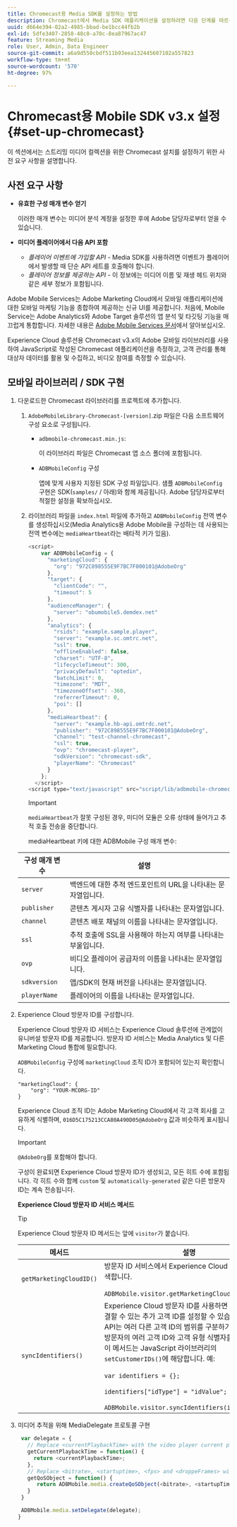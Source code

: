```yaml
---
title: Chromecast용 Media SDK를 설정하는 방법
description: Chromecast에서 Media SDK 애플리케이션을 설정하려면 다음 단계를 따르십시오.
uuid: d664e394-02a2-4985-bbad-be1bcc44fb2b
exl-id: 5dfe3407-2858-48c0-a70c-8ea87967ac47
feature: Streaming Media
role: User, Admin, Data Engineer
source-git-commit: a6a9d550cbdf511b93eea132445607102a557823
workflow-type: tm+mt
source-wordcount: '570'
ht-degree: 97%

---
```


# Chromecast용 Mobile SDK v3.x 설정 {#set-up-chromecast}

이 섹션에서는 스트리밍 미디어 컬렉션을 위한 Chromecast 설치를 설정하기 위한 사전 요구 사항을 설명합니다.

## 사전 요구 사항

* **유효한 구성 매개 변수 얻기**

  이러한 매개 변수는 미디어 분석 계정을 설정한 후에 Adobe 담당자로부터 얻을 수 있습니다.
* **미디어 플레이어에서 다음 API 포함**

   * *플레이어 이벤트에 가입할 API* - Media SDK를 사용하려면 이벤트가 플레이어에서 발생할 때 단순 API 세트를 호출해야 합니다.
   * *플레이어 정보를 제공하는 API* - 이 정보에는 미디어 이름 및 재생 헤드 위치와 같은 세부 정보가 포함됩니다.

Adobe Mobile Services는 Adobe Marketing Cloud에서 모바일 애플리케이션에 대한 모바일 마케팅 기능을 종합하여 제공하는 신규 UI를 제공합니다. 처음에, Mobile Service는 Adobe Analytics와 Adobe Target 솔루션의 앱 분석 및 타깃팅 기능을 매끄럽게 통합합니다. 자세한 내용은 [Adobe Mobile Services 문서](https://experienceleague.adobe.com/docs/mobile-services/using/home.html)에서 알아보십시오.

Experience Cloud 솔루션용 Chromecast v3.x의 Adobe 모바일 라이브러리를 사용하여 JavaScript로 작성된 Chromecast 애플리케이션을 측정하고, 고객 관리를 통해 대상자 데이터를 활용 및 수집하고, 비디오 참여를 측정할 수 있습니다.

## 모바일 라이브러리 / SDK 구현

1. 다운로드한 Chromecast 라이브러리를 프로젝트에 추가합니다.

   1. `AdobeMobileLibrary-Chromecast-[version]`.zip 파일은 다음 소프트웨어 구성 요소로 구성됩니다.

      * `adbmobile-chromecast.min.js`:

        이 라이브러리 파일은 Chromecast 앱 소스 폴더에 포함됩니다.

      * `ADBMobileConfig` 구성

        앱에 맞게 사용자 지정된 SDK 구성 파일입니다. 샘플 `ADBMobileConfig` 구현은 SDK(`samples/` / 아래)와 함께 제공됩니다. Adobe 담당자로부터 적절한 설정을 확보하십시오.

   1. 라이브러리 파일을 `index.html` 파일에 추가하고 `ADBMobileConfig` 전역 변수를 생성하십시오(Media Analytics용 Adobe Mobile을 구성하는 데 사용되는 전역 변수에는 `mediaHeartbeat`라는 배타적 키가 있음).

      ```js
      <script>
          var ADBMobileConfig = {
            "marketingCloud": {
              "org": "972C898555E9F7BC7F000101@AdobeOrg"
            },
            "target": {
              "clientCode": "",
              "timeout": 5
            },
            "audienceManager": {
              "server": "obumobile5.demdex.net"
            },
            "analytics": {
              "rsids": "example.sample.player",
              "server": "example.sc.omtrc.net",
              "ssl": true,
              "offlineEnabled": false,
              "charset": "UTF-8",
              "lifecycleTimeout": 300,
              "privacyDefault": "optedin",
              "batchLimit": 0,
              "timezone": "MDT",
              "timezoneOffset": -360,
              "referrerTimeout": 0,
              "poi": []
            },
            "mediaHeartbeat": {
              "server": "example.hb-api.omtrdc.net",
              "publisher": "972C898555E9F7BC7F000101@AdobeOrg",
              "channel": "test-channel-chromecast",
              "ssl": true,
              "ovp": "chromecast-player",
              "sdkVersion": "chromecast-sdk",
              "playerName": "Chromecast"
            }
          };
        </script>
      <script type="text/javascript" src="script/lib/adbmobile-chromecast.min.js"></script>
      ```

      >[!IMPORTANT]
      >
      >`mediaHeartbeat`가 잘못 구성된 경우, 미디어 모듈은 오류 상태에 들어가고 추적 호출 전송을 중단합니다.

      mediaHeartbeat 키에 대한 ADBMobile 구성 매개 변수:

   | 구성 매개 변수 | 설명     |
   | --- | --- |
   | `server` | 백엔드에 대한 추적 엔드포인트의 URL을 나타내는 문자열입니다. |
   | `publisher` | 콘텐츠 게시자 고유 식별자를 나타내는 문자열입니다. |
   | `channel` | 콘텐츠 배포 채널의 이름을 나타내는 문자열입니다. |
   | `ssl` | 추적 호출에 SSL을 사용해야 하는지 여부를 나타내는 부울입니다. |
   | `ovp` | 비디오 플레이어 공급자의 이름을 나타내는 문자열입니다. |
   | `sdkversion` | 앱/SDK의 현재 버전을 나타내는 문자열입니다. |
   | `playerName` | 플레이어의 이름을 나타내는 문자열입니다. |


1. Experience Cloud 방문자 ID를 구성합니다.

   Experience Cloud 방문자 ID 서비스는 Experience Cloud 솔루션에 관계없이 유니버설 방문자 ID를 제공합니다. 방문자 ID 서비스는 Media Analytics 및 다른 Marketing Cloud 통합에 필요합니다.

   `ADBMobileConfig` 구성에 `marketingCloud` 조직 ID가 포함되어 있는지 확인합니다.

   ```
   "marketingCloud": {
       "org": "YOUR-MCORG-ID"
   }
   ```

   Experience Cloud 조직 ID는 Adobe Marketing Cloud에서 각 고객 회사를 고유하게 식별하며, `016D5C175213CCA80A490D05@AdobeOrg` 값과 비슷하게 표시됩니다.

   >[!IMPORTANT]
   >
   >`@AdobeOrg`를 포함해야 합니다.

   구성이 완료되면 Experience Cloud 방문자 ID가 생성되고, 모든 히트 수에 포함됩니다. 각 히트 수와 함께 `custom` 및 `automatically-generated` 같은 다른 방문자 ID는 계속 전송됩니다.

   **Experience Cloud 방문자 ID 서비스 메서드**

   >[!TIP]
   >
   >Experience Cloud 방문자 ID 메서드는 앞에 `visitor`가 붙습니다.

   | 메서드 | 설명 |
   | --- | --- |
   | `getMarketingCloudID()` | 방문자 ID 서비스에서 Experience Cloud 방문자 ID를 검색합니다.  <br/><br/>`ADBMobile.visitor.getMarketingCloudID();` |
   | `syncIdentifiers()` | Experience Cloud 방문자 ID를 사용하면 각 방문자와 연결할 수 있는 추가 고객 ID를 설정할 수 있습니다. 방문자 API는 여러 다른 고객 ID의 범위를 구분하기 위해 동일한 방문자의 여러 고객 ID와 고객 유형 식별자를 허용합니다. 이 메서드는 JavaScript 라이브러리의 `setCustomerIDs()`에 해당합니다.  예: <br/><br/>`var identifiers = {};` <br/><br/>`identifiers["idType"] = "idValue";` <br/><br/>`ADBMobile.visitor.syncIdentifiers(identifiers);` |

1. 미디어 추적을 위해 MediaDelegate 프로토콜 구현

   ```js
    var delegate = {
      // Replace <currentPlaybackTime> with the video player current playback time
      getCurrentPlaybackTime = function() {
        return <currentPlaybackTime>;
      },
      // Replace <bitrate>, <startuptime>, <fps> and <droppeFrames> with the current playback QoS values.
      getQoSObject = function() {
         return ADBMobile.media.createQoSObject(<bitrate>, <startupTime>, <fps>, <droppedFrames>);
      }
    }
   
    ADBMobile.media.setDelegate(delegate);
   }
   ```

<!--   **Postbacks -** For more information about configuring postbacks, see [Configure Postbacks.](https://experienceleague.adobe.com/docs/mobile-services/using/manage-app-settings-ug/configuring-app/signals.html) -->

